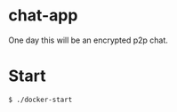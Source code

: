 chat-app
========

One day this will be an encrypted p2p chat.

Start
=====

```
$ ./docker-start
```
